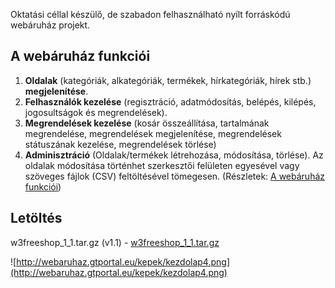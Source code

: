Oktatási céllal készülő, de szabadon felhasználható nyílt forráskódú webáruház projekt.

## A webáruház funkciói ##
  1. **Oldalak** (kategóriák, alkategóriák, termékek, hírkategóriák, hírek stb.) **megjelenítése**.
  1. **Felhasználók kezelése** (regisztráció, adatmódosítás, belépés, kilépés, jogosultságok és megrendelések).
  1. **Megrendelések kezelése** (kosár összeállítása, tartalmának megrendelése, megrendelések megjelenítése, megrendelések státuszának kezelése, megrendelések törlése)
  1. **Adminisztráció** (Oldalak/termékek létrehozása, módosítása, törlése). Az oldalak módosítása történhet szerkesztői felületen egyesével vagy szöveges fájlok (CSV) feltöltésével tömegesen. (Részletek: [A webáruház funkciói](http://w3freeshop.hu/?f0=a_webaruhaz_funkcioi))

## Letöltés ##


w3freeshop\_1\_1.tar.gz (v1.1) -  [w3freeshop\_1\_1.tar.gz](https://drive.google.com/file/d/0B7A3WP6JCpvleDB3aUdCVTAtc1U/edit?usp=sharing)


![http://webaruhaz.gtportal.eu/kepek/kezdolap4.png](http://webaruhaz.gtportal.eu/kepek/kezdolap4.png)